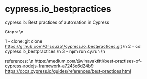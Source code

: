 # cypress.io_bestpractices
cypress.io: Best practices of automation in Cypress

Steps: \n

1 - clone: git clone https://github.com/Ghsouza1/cypress.io_bestpractices.git \n
2 - cd cypress.io_bestpractices \n
3 - npm run cy:run \n

references: \n
https://medium.com/@vinayaktitti/best-practises-of-cypress-nodejs-framework-a7248e6d24b9
https://docs.cypress.io/guides/references/best-practices.html


